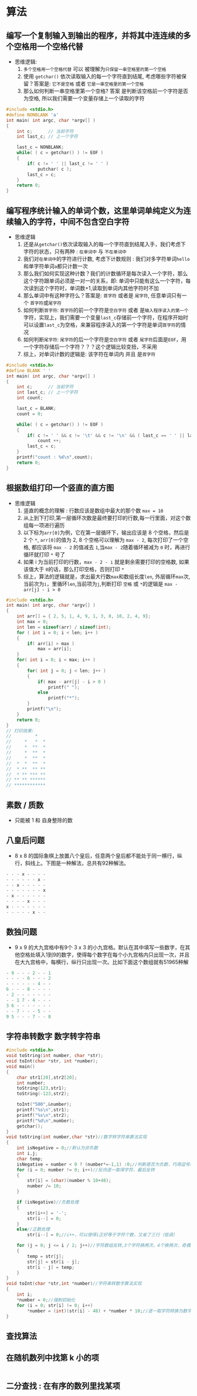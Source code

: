 # 算法

## 编写一个复制输入到输出的程序，并将其中连连续的多个空格用一个空格代替

- 思维逻辑:
    1. `多个空格用一个空格代替` 可以 被理解为`只保留一串空格里的第一个空格`
    1. 使用 `getchar()` 依次读取输入的每一个字符直到结尾, 考虑哪些字符被保留？答案是: `它不是空格` 或者 `它是一串空格里的第一个空格`
    1. 那么如何判断一串空格里第一个空格? 答案 是判断该空格前一个字符是否为空格, 所以我们需要一个变量存储上一个读取的字符

```c
#include <stdio.h>
#define NONBLANK 'a'
int main( int argc, char *argv[] )
{
    int c;      // 当前字符
    int last_c; // 上一个字符

    last_c = NONBLANK;
    while( ( c = getchar() ) != EOF )
    {
        if( c != ' ' || last_c != ' ' )
            putchar( c );
        last_c = c;
    }
    return 0;
}
```

## 编写程序统计输入的单词个数，这里单词单纯定义为连续输入的字符，中间不包含空白字符

- 思维逻辑
    1. 还是从`getchar()`依次读取输入的每一个字符直到结尾入手，我们考虑下字符的状态，只有两种 : `在单词中` 与 `不在单词中`
    1. 我们对`在单词中`的字符进行计数, 考虑下计数规则 : 我们对多字符单词`hello`和单字符单词`a`都只计数一次
    1. 那么我们如何实现这种计数？我们的计数循环是每次读入一个字符，那么这个字符跟单词必须是一对一的关系，即: 单词中只能有这么一个字符，每次读到这个字符时，单词数+1,读取到单词内其他字符时不加
    1. 那么单词中有这种字符么？答案是: `首字符` 或者是 `尾字符`, 任意单词只有一个 `首字符`或`尾字符`
    1. 如何判断`首字符`: `首字符`的前一个字符是`空白字符` 或者 是`输入程序读入的第一个`字符，实现上，我们需要一个变量`last_c`存储前一个字符，在程序开始时可以设置`last_c`为空格，来兼容程序读入的第一个字符是单词`首字符`的情况
    1. 如何判断`尾字符`: `尾字符`的后一个字符是`空白字符` 或者 `尾字符`后面是`EOF`，用一个字符存储后一个字符？？？这个逻辑比较变扭，不采用
    1. 综上，对单词计数的逻辑是: 该字符在单词内 并且 是`首字符`

```c
#include <stdio.h>
#define BLANK ' '
int main( int argc, char *argv[] )
{
    int c;      // 当前字符
    int last_c; // 上一个字符
    int count;

    last_c = BLANK;
    count = 0;

    while( ( c = getchar() ) != EOF )
    {
        if( c != ' ' && c != '\t' && c != '\n' && ( last_c == ' ' || last_c == '\t' || last_c == '\n' ) )
            count ++;
        last_c = c;
    }
    printf("count : %d\n",count);
    return 0;
}
```

## 根据数组打印一个竖直的直方图

- 思维逻辑
    1. 竖直的概念的理解 : 行数应该是数组中最大的那个数 `max = 10` 
    1. 从上到下打印,第一层循环次数是最终要打印的行数,每一行里面，对这个数组每一项进行遍历
    1. 以下标为`arr[0]`为例，它在第一层循环下，输出应该是 8 个空格，然后是 2 个 `*`, `arr[0]`的值为 2, 8 个空格可以理解为 `max - 2`, 每次打印了一个空格, 都应该将 `max - 2` 的值减去 `1`,当`max - 2`随着循环被减为 `0` 时，再进行循环就打印 `*` 号了
    1. 如果 i 为当前打印的行数，`max - 2 - i` 就是剩余需要打印的空格数, 如果该值大于 `0`的话，那么打印空格，否则打印 `*`
    1. 综上，算法的逻辑就是，求出最大行数`max`和数组长度`len`, 外层循环`max`次,当前次为`i`，里循环`len`,当前项为`j`,判断打印 `空格` 或 `*`的逻辑是 `max - arr[j] - i > 0` 

```c
#include <stdio.h>
int main( int argc, char *argv[] )
{
    int arr[] = { 2, 5, 1, 4, 9, 1, 3, 8, 10, 2, 4, 9};
    int max = 0;
    int len = sizeof(arr) / sizeof(int);
    for ( int i = 0; i < len; i++ )
    {
        if( arr[i] > max )
            max = arr[i];
    }
    for( int i = 0; i < max; i++ )
    {
        for( int j = 0; j < len; j++ )
        {
            if( max - arr[j] - i > 0 )
                printf(" ");
            else
                printf("*");
        }
        printf("\n");
    }
    return 0;
}
// 打印效果:
//         *   
//     *   *  *
//     *  **  *
//     *  **  *
//     *  **  *
//  *  *  **  *
//  * **  ** **
//  * ** *** **
// ** ** ******
// ************
```

## 素数 / 质数

- 只能被 1 和 自身整除的数

## 八皇后问题

- 8 x 8 的国际象棋上放置八个皇后，任意两个皇后都不能处于同一横行，纵行，斜线上。下图是一种解法，总共有92种解法。

```c
- - - x - - - -
- - - - - - x -
- - x - - - - -
- - - - - - - x
- x - - - - - -
- - - - x - - -
x - - - - - - -
- - - - - x - -
```

## 数独问题

- 9 x 9 的大九宫格中有9个 3 x 3 的小九宫格。默认在其中填写一些数字，在其他空格处填入1到9的数字，使得每个数字在每个小九宫格内只出现一次，并且在大九宫格中，每横行，纵行只出现一次。比如下面这个数组就有51965种解

```c
- 9 - - - 2 - - 1
- - - - 6 - - - 2
- - - - - - 4 - -
6 - - - 8 - - - -
- 2 - - - - - - -
- - 1 7 - 4 - - -
3 6 - - - - - - -
- - 7 - - - 5 - -
9 5 - - - 7 - - 8
```

## 字符串转数字 数字转字符串

```c
#include <stdio.h>
void toString(int number, char *str);
void toInt(char *str, int *number);
void main() 
{
    char str1[20],str2[20];
    int number;
    toString(123,str1);
    toString(-123,str2);

    toInt("500",&number);
    printf("%s\n",str1);
    printf("%s\n",str2);
    printf("%d\n",number);
    getchar();
}
void toString(int number,char *str)//数字转字符串算法实现
{
    int isNegative = 0;//默认为非负数
    int i,j;
    char temp;
    isNegative = number < 0 ? (number*=-1,1) :0;//判断是否为负数，巧用逗号表达式，可以省一行（哈哈）
    for (i = 0; number != 0; i++)//反向逐一取得字符，最后反转
    {
        str[i] = (char)(number % 10+48);
        number /= 10;
    }

    if (isNegative)//负数处理
    {
        str[i++] = '-';
        str[i--] = 0;
    }
    else//正数处理
        str[i--] = 0;//i++，可以使得i正好等于字符个数，又省了三行（低调）

    for (j = 0; j <= i / 2; j++)//字符数组反转,3个字符换两次，4个换两次，奇偶通用(数组反转算法)
    {
        temp = str[j];
        str[j] = str[i - j];
        str[i - j] = temp;
    }
}
void toInt(char *str,int *number)//字符串转数字算法实现
{
    int i;
    *number = 0;//强制初始化
    for (i = 0; str[i] != 0; i++)
        *number = (int)(str[i] - 48) + *number * 10;//逐一取字符转换为数字，并升权放入number
}
```

## 查找算法

## 在随机数列中找第 k 小的项

```c

```

## 二分查找 : 在有序的数列里找某项